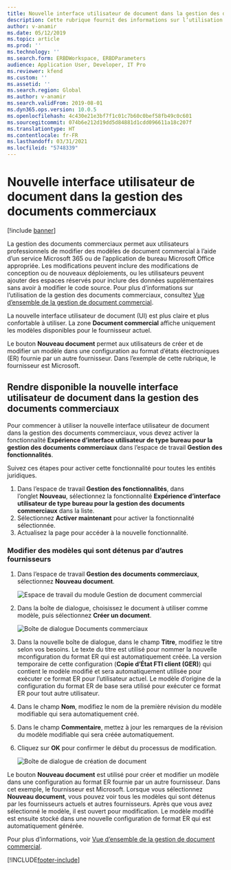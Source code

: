 ```yaml
---
title: Nouvelle interface utilisateur de document dans la gestion des documents commerciaux
description: Cette rubrique fournit des informations sur l’utilisation de la nouvelle interface utilisateur de document dans la fonctionnalité de gestion des documents commerciaux de l’infrastructure de gestion des états électroniques.
author: v-anamir
ms.date: 05/12/2019
ms.topic: article
ms.prod: ''
ms.technology: ''
ms.search.form: ERBDWorkspace, ERBDParameters
audience: Application User, Developer, IT Pro
ms.reviewer: kfend
ms.custom: ''
ms.assetid: ''
ms.search.region: Global
ms.author: v-anamir
ms.search.validFrom: 2019-08-01
ms.dyn365.ops.version: 10.0.5
ms.openlocfilehash: 4c430e21e3bf7f1c01c7b60c0bef58fb49c0c601
ms.sourcegitcommit: 074b6e212d19dd5d84881d1cdd096611a18c207f
ms.translationtype: HT
ms.contentlocale: fr-FR
ms.lasthandoff: 03/31/2021
ms.locfileid: "5748339"
---
```

# <a name="new-document-user-interface-in-business-document-management"></a>Nouvelle interface utilisateur de document dans la gestion des documents commerciaux

[!include [banner](../includes/banner.md)]

La gestion des documents commerciaux permet aux utilisateurs professionnels de modifier des modèles de document commercial à l’aide d’un service Microsoft 365 ou de l’application de bureau Microsoft Office appropriée. Les modifications peuvent inclure des modifications de conception ou de nouveaux déploiements, ou les utilisateurs peuvent ajouter des espaces réservés pour inclure des données supplémentaires sans avoir à modifier le code source. Pour plus d’informations sur l’utilisation de la gestion des documents commerciaux, consultez [Vue d’ensemble de la gestion de document commercial](er-business-document-management.md).

La nouvelle interface utilisateur de document (UI) est plus claire et plus confortable à utiliser. La zone **Document commercial** affiche uniquement les modèles disponibles pour le fournisseur actuel.

Le bouton **Nouveau document** permet aux utilisateurs de créer et de modifier un modèle dans une configuration au format d’états électroniques (ER) fournie par un autre fournisseur. Dans l’exemple de cette rubrique, le fournisseur est Microsoft.

## <a name="make-the-new-document-ui-in-business-document-management-available"></a>Rendre disponible la nouvelle interface utilisateur de document dans la gestion des documents commerciaux

Pour commencer à utiliser la nouvelle interface utilisateur de document dans la gestion des documents commerciaux, vous devez activer la fonctionnalité **Expérience d’interface utilisateur de type bureau pour la gestion des documents commerciaux** dans l’espace de travail **Gestion des fonctionnalités**.

Suivez ces étapes pour activer cette fonctionnalité pour toutes les entités juridiques.

1. Dans l’espace de travail **Gestion des fonctionnalités**, dans l’onglet **Nouveau**, sélectionnez la fonctionnalité **Expérience d’interface utilisateur de type bureau pour la gestion des documents commerciaux** dans la liste.
2. Sélectionnez **Activer maintenant** pour activer la fonctionnalité sélectionnée.
3. Actualisez la page pour accéder à la nouvelle fonctionnalité.

### <a name="edit-templates-that-are-owned-by-other-providers"></a>Modifier des modèles qui sont détenus par d’autres fournisseurs

1. Dans l’espace de travail **Gestion des documents commerciaux**, sélectionnez **Nouveau document**.

    ![Espace de travail du module Gestion de document commercial](./media/BDM_overview_new_template1.png)

2. Dans la boîte de dialogue, choisissez le document à utiliser comme modèle, puis sélectionnez **Créer un document**.

    ![Boîte de dialogue Documents commerciaux](./media/BDM_overview_new_template2.png)

3. Dans la nouvelle boîte de dialogue, dans le champ **Titre**, modifiez le titre selon vos besoins. Le texte du titre est utilisé pour nommer la nouvelle mconfiguration du format ER qui est automatiquement créée. La version temporaire de cette configuration (**Copie d’État FTI client (GER)**) qui contient le modèle modifié et sera automatiquement utilisée pour exécuter ce format ER pour l’utilisateur actuel. Le modèle d’origine de la configuration du format ER de base sera utilisé pour exécuter ce format ER pour tout autre utilisateur.
4. Dans le champ **Nom**, modifiez le nom de la première révision du modèle modifiable qui sera automatiquement créé.
5. Dans le champ **Commentaire**, mettez à jour les remarques de la révision du modèle modifiable qui sera créée automatiquement.
6. Cliquez sur **OK** pour confirmer le début du processus de modification.

    ![Boîte de dialogue de création de document](./media/BDM_overview_new_template3.png)

Le bouton **Nouveau document** est utilisé pour créer et modifier un modèle dans une configuration au format ER fournie par un autre fournisseur. Dans cet exemple, le fournisseur est Microsoft. Lorsque vous sélectionnez **Nouveau document**, vous pouvez voir tous les modèles qui sont détenus par les fournisseurs actuels et autres fournisseurs. Après que vous avez sélectionné le modèle, il est ouvert pour modification. Le modèle modifié est ensuite stocké dans une nouvelle configuration de format ER qui est automatiquement générée.

Pour plus d’informations, voir [Vue d’ensemble de la gestion de document commercial](er-business-document-management.md).


[!INCLUDE[footer-include](../../../includes/footer-banner.md)]